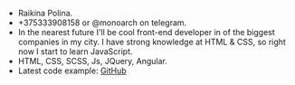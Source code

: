 * Raikina Polina.
* +375333908158 or @monoarch on telegram.
* In the nearest future I'll be cool front-end developer in of the biggest companies in my city. I have strong knowledge at HTML & CSS, so right now I start to learn JavaScript.
* HTML, CSS, SCSS, Js, JQuery, Angular.
* Latest code example: [GitHub](https://garfield.by/chernyye-nochi/)